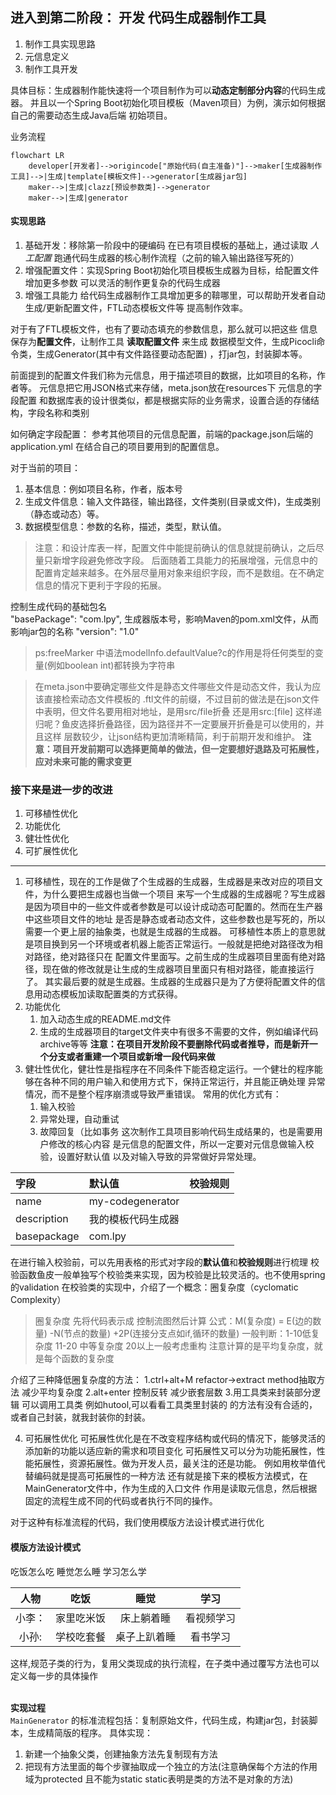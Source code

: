 ## 进入到第二阶段： 开发 代码生成器制作工具
1. 制作工具实现思路
2. 元信息定义
3. 制作工具开发

具体目标：生成器制作能快速将一个项目制作为可以**动态定制部分内容**的代码生成器。
并且以一个Spring Boot初始化项目模板（Maven项目）为例，演示如何根据自己的需要动态生成Java后端
初始项目。

业务流程
```mermaid
flowchart LR
    developer[开发者]-->origincode["原始代码(自主准备)"]-->maker[生成器制作工具]-->|生成|template[模板文件]-->generator[生成器jar包]
    maker-->|生成|clazz[预设参数类]-->generator
    maker-->|生成|generator
```
#### 实现思路
1. 基础开发：移除第一阶段中的硬编码 在已有项目模板的基础上，通过读取 _人工配置_ 
跑通代码生成器的核心制作流程（之前的输入输出路径写死的）
2. 增强配置文件：实现Spring Boot初始化项目模板生成器为目标，给配置文件增加更多参数
可以灵活的制作更复杂的代码生成器
3. 增强工具能力 给代码生成器制作工具增加更多的鞥哪里，可以帮助开发者自动生成/更新配置文件，FTL动态模板文件等
提高制作效率。

对于有了FTL模板文件，也有了要动态填充的参数信息，那么就可以把这些
信息保存为**配置文件**，让制作工具 **读取配置文件** 来生成
数据模型文件，生成Picocli命令类，生成Generator(其中有文件路径要动态配置)
，打jar包，封装脚本等。

前面提到的配置文件我们称为元信息，用于描述项目的数据，比如项目的名称，作者等。
元信息把它用JSON格式来存储，meta.json放在resources下
元信息的字段配置 和数据库表的设计很类似，都是根据实际的业务需求，设置合适的存储结构，字段名称和类别

如何确定字段配置：
参考其他项目的元信息配置，前端的package.json后端的application.yml
在结合自己的项目要用到的配置信息。

对于当前的项目：
1. 基本信息：例如项目名称，作者，版本号
2. 生成文件信息：输入文件路径，输出路径，文件类别(目录或文件)，生成类别（静态或动态）等。
3. 数据模型信息：参数的名称，描述，类型，默认值。
>注意：和设计库表一样，配置文件中能提前确认的信息就提前确认，之后尽量只新增字段避免修改字段。
> 后面随着工具能力的拓展增强，元信息中的配置肯定越来越多。在外层尽量用对象来组织字段，而不是数组。在不确定信息的情况下更利于字段的拓展。

控制生成代码的基础包名<br>
"basePackage": "com.lpy",
生成器版本号，影响Maven的pom.xml文件，从而影响jar包的名称
"version": "1.0"

>ps:freeMarker 中语法modelInfo.defaultValue?c的作用是将任何类型的变量(例如boolean int)都转换为字符串

>在meta.json中要确定哪些文件是静态文件哪些文件是动态文件，我认为应该直接检索动态文件模板的
> .ftl文件的前缀，不过目前的做法是在json文件中表明，但文件名要用相对地址，是用src/file折叠
> 还是用src:[file] 这样递归呢？鱼皮选择折叠路径，因为路径并不一定要展开折叠是可以使用的，并且这样
> 层数较少，让json结构更加清晰精简，利于前期开发和维护。
> **注意：项目开发前期可以选择更简单的做法，但一定要想好退路及可拓展性，应对未来可能的需求变更**

### 接下来是进一步的改进
1. 可移植性优化
2. 功能优化
3. 健壮性优化
4. 可扩展性优化
***
1. 可移植性，现在的工作是做了个生成器的生成器，生成器是来改对应的项目文件，为什么要把生成器也当做一个项目
来写一个生成器的生成器呢？写生成器是因为项目中的一些文件或者参数是可以设计成动态可配置的。然而在生产器中这些项目文件的地址
是否是静态或者动态文件，这些参数也是写死的，所以需要一个更上层的抽象类，也就是生成器的生成器。
可移植性本质上的意思就是项目换到另一个环境或者机器上能否正常运行。一般就是把绝对路径改为相对路径，绝对路径只在
配置文件里面写。之前生成的生成器项目里面有绝对路径，现在做的修改就是让生成的生成器项目里面只有相对路径，能直接运行了。
其实最后要的就是生成器。生成器的生成器只是为了方便将配置文件的信息用动态模板加读取配置类的方式获得。
2. 功能优化
    1. 加入动态生成的README.md文件
    2. 生成的生成器项目的target文件夹中有很多不需要的文件，例如编译代码 archive等等
     **注意：在项目开发阶段不要删除代码或者推导，而是新开一个分支或者重建一个项目或新增一段代码来做**
3. 健壮性优化，健壮性是指程序在不同条件下能否稳定运行。一个健壮的程序能够在各种不同的用户输入和使用方式下，保持正常运行，并且能正确处理
异常情况，而不是整个程序崩溃或导致严重错误。
常用的优化方式有：
    1. 输入校验
    2. 异常处理，自动重试
    3. 故障回复（比如事务 
这次制作工具项目影响代码生成结果的，也是需要用户修改的核心内容
是元信息的配置文件，所以一定要对元信息做输入校验，设置好默认值
以及对输入导致的异常做好异常处理。

| 字段          | 默认值              | 校验规则 |
|:------------|:-----------------|:--------|
| name        | my-codegenerator |         |
| description | 我的模板代码生成器        |         |
| basepackage | com.lpy          |         |
在进行输入校验前，可以先用表格的形式对字段的**默认值**和**校验规则**进行梳理
校验函数鱼皮一般单独写个校验类来实现，因为校验是比较灵活的。也不使用spring的validation
在校验类的实现中，介绍了一个概念：圈复杂度（cyclomatic Complexity）
> 圈复杂度 先将代码表示成 控制流图然后计算 公式：M(复杂度) = E(边的数量) -N(节点的数量) +2P(连接分支点如if,循环的数量)
> 一般判断：1-10低复杂度 11-20 中等复杂度 20以上一般考虑重构 注意计算的是平均复杂度，就是每个函数的复杂度

介绍了三种降低圈复杂度的方法：
1.ctrl+alt+M refactor->extract method抽取方法 减少平均复杂度
2.alt+enter 控制反转 减少嵌套层数
3.用工具类来封装部分逻辑 可以调用工具类 例如hutool,可以看看工具类里封装的
的方法有没有合适的，或者自己封装，就我封装你的封装。

4. 可拓展性优化
可拓展性优化是在不改变程序结构或代码的情况下，能够灵活的添加新的功能以适应新的需求和项目变化
可拓展性又可以分为功能拓展性，性能拓展性，资源拓展性。做为开发人员，最关注的还是功能。
例如用枚举值代替编码就是提高可拓展性的一种方法
还有就是接下来的模板方法模式，在MainGenerator文件中，作为生成的入口文件
作用是读取元信息，然后根据固定的流程生成不同的代码或者执行不同的操作。

对于这种有标准流程的代码，我们使用模版方法设计模式进行优化
#### 模版方法设计模式
吃饭怎么吃 睡觉怎么睡 学习怎么学

| 人物  |   吃饭   | 睡觉| 学习| 
|:---:|:------:|:---:|:---:|
| 小李： | 家里吃米饭  | 床上躺着睡|  看视频学习|
| 小孙: |  学校吃套餐 |  桌子上趴着睡 | 看书学习  |

这样,规范子类的行为，复用父类现成的执行流程，在子类中通过覆写方法也可以定义每一步的具体操作

<br>**实现过程**<br>
`MainGenerator` 的标准流程包括：复制原始文件，代码生成，构建jar包，封装脚本，生成精简版的程序。
具体实现：
1. 新建一个抽象父类，创建抽象方法先复制现有方法
2. 把现有方法里面的每个步骤抽取成一个独立的方法(注意确保每个方法的作用域为protected 且不能为static static表明是类的方法不是对象的方法)
















